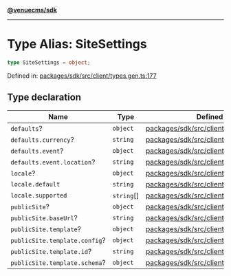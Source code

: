[**@venuecms/sdk**](../Index.md)

***

# Type Alias: SiteSettings

```ts
type SiteSettings = object;
```

Defined in: [packages/sdk/src/client/types.gen.ts:177](https://github.com/venuecms/sdk/blob/856f3c21fe737a18a698a4045f39e91f8662f370/packages/sdk/src/client/types.gen.ts#L177)

## Type declaration

| Name | Type | Defined in |
| ------ | ------ | ------ |
| <a id="defaults"></a> `defaults`? | `object` | [packages/sdk/src/client/types.gen.ts:182](https://github.com/venuecms/sdk/blob/856f3c21fe737a18a698a4045f39e91f8662f370/packages/sdk/src/client/types.gen.ts#L182) |
| `defaults.currency`? | `string` | [packages/sdk/src/client/types.gen.ts:183](https://github.com/venuecms/sdk/blob/856f3c21fe737a18a698a4045f39e91f8662f370/packages/sdk/src/client/types.gen.ts#L183) |
| `defaults.event`? | `object` | [packages/sdk/src/client/types.gen.ts:184](https://github.com/venuecms/sdk/blob/856f3c21fe737a18a698a4045f39e91f8662f370/packages/sdk/src/client/types.gen.ts#L184) |
| `defaults.event.location`? | `string` | [packages/sdk/src/client/types.gen.ts:185](https://github.com/venuecms/sdk/blob/856f3c21fe737a18a698a4045f39e91f8662f370/packages/sdk/src/client/types.gen.ts#L185) |
| <a id="locale"></a> `locale`? | `object` | [packages/sdk/src/client/types.gen.ts:178](https://github.com/venuecms/sdk/blob/856f3c21fe737a18a698a4045f39e91f8662f370/packages/sdk/src/client/types.gen.ts#L178) |
| `locale.default` | `string` | [packages/sdk/src/client/types.gen.ts:179](https://github.com/venuecms/sdk/blob/856f3c21fe737a18a698a4045f39e91f8662f370/packages/sdk/src/client/types.gen.ts#L179) |
| `locale.supported` | `string`[] | [packages/sdk/src/client/types.gen.ts:180](https://github.com/venuecms/sdk/blob/856f3c21fe737a18a698a4045f39e91f8662f370/packages/sdk/src/client/types.gen.ts#L180) |
| <a id="publicsite"></a> `publicSite`? | `object` | [packages/sdk/src/client/types.gen.ts:188](https://github.com/venuecms/sdk/blob/856f3c21fe737a18a698a4045f39e91f8662f370/packages/sdk/src/client/types.gen.ts#L188) |
| `publicSite.baseUrl`? | `string` | [packages/sdk/src/client/types.gen.ts:189](https://github.com/venuecms/sdk/blob/856f3c21fe737a18a698a4045f39e91f8662f370/packages/sdk/src/client/types.gen.ts#L189) |
| `publicSite.template`? | `object` | [packages/sdk/src/client/types.gen.ts:190](https://github.com/venuecms/sdk/blob/856f3c21fe737a18a698a4045f39e91f8662f370/packages/sdk/src/client/types.gen.ts#L190) |
| `publicSite.template.config`? | `object` | [packages/sdk/src/client/types.gen.ts:192](https://github.com/venuecms/sdk/blob/856f3c21fe737a18a698a4045f39e91f8662f370/packages/sdk/src/client/types.gen.ts#L192) |
| `publicSite.template.id`? | `string` | [packages/sdk/src/client/types.gen.ts:191](https://github.com/venuecms/sdk/blob/856f3c21fe737a18a698a4045f39e91f8662f370/packages/sdk/src/client/types.gen.ts#L191) |
| `publicSite.template.schema`? | `object` | [packages/sdk/src/client/types.gen.ts:195](https://github.com/venuecms/sdk/blob/856f3c21fe737a18a698a4045f39e91f8662f370/packages/sdk/src/client/types.gen.ts#L195) |
